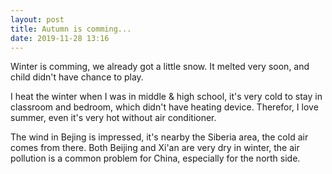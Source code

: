 ```yaml
---
layout: post
title: Autumn is comming...
date: 2019-11-28 13:16
---
```


Winter is comming, we already got a little snow. It melted very soon, and child didn't have chance to play.

I heat the winter when I was in middle & high school, it's very cold to stay in classroom and bedroom, which didn't have heating device. Therefor, I love summer, even it's very hot without air conditioner.

The wind in Bejing is impressed, it's nearby the Siberia area, the cold air comes from there. Both Beijing and Xi'an are very dry in winter, the air pollution is a common problem for China, especially for the north side.